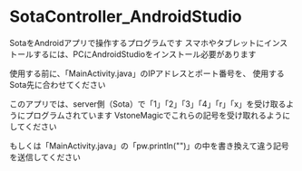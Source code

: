 # SotaController_AndroidStudio
SotaをAndroidアプリで操作するプログラムです
スマホやタブレットにインストールするには、PCにAndroidStudioをインストール必要があります

使用する前に、「MainActivity.java」のIPアドレスとポート番号を、
使用するSota先に合わせてください

このアプリでは、server側（Sota）で「1」「2」「3」「4」「r」「x」を受け取るようにプログラムされています
VstoneMagicでこれらの記号を受け取れるようにしてください

もしくは「MainActivity.java」の「pw.println("")」の中を書き換えて違う記号を送信してください
